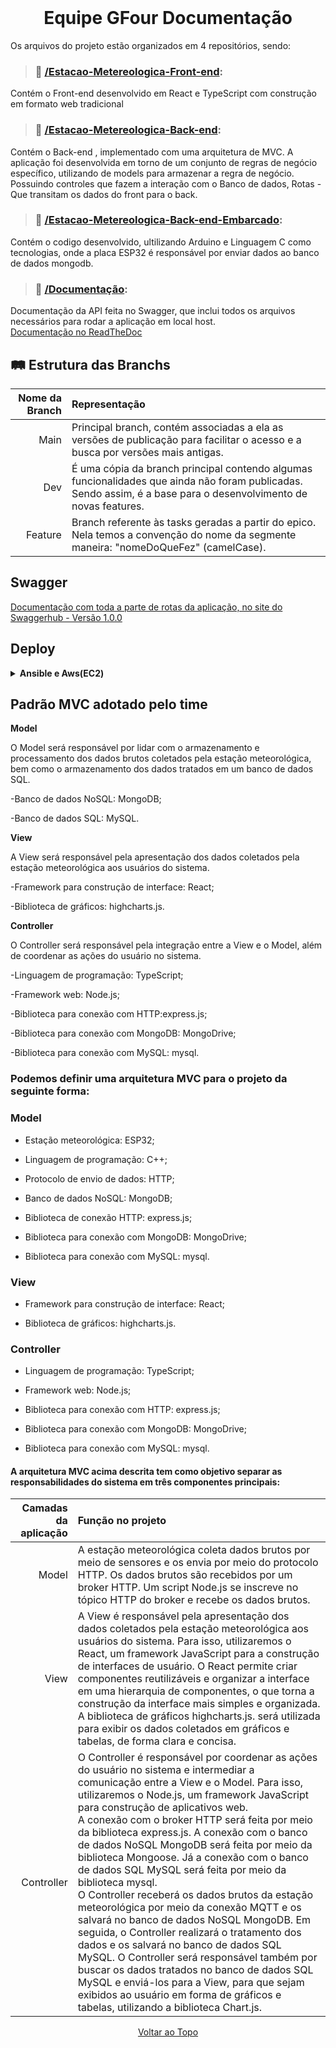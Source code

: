 <br id="topo">
<h1 align = "center"> Equipe GFour Documentação</h1>
<p align = "center">

Os arquivos do projeto estão organizados em 4 repositórios, sendo: 
 

> ### 📁 <a href="https://github.com/EquipeGfour/Estacao-Metereologica-Front-end">/Estacao-Metereologica-Front-end</a>:
Contém o Front-end desenvolvido em React e TypeScript com construção em formato web tradicional

> ### 📁 <a href="https://github.com/EquipeGfour/Estacao-Metereologica-Back-end">/Estacao-Metereologica-Back-end</a>:
Contém o Back-end , implementado com uma arquitetura de MVC. 
A aplicação foi desenvolvida em torno de um conjunto de regras de negócio específico, utilizando de models para armazenar a regra de negócio. Possuindo controles que fazem a interação com o Banco de dados, Rotas - Que transitam os dados do front para o back.

> ### 📁 <a href="https://github.com/EquipeGfour/Estacao-Metereologica-Back-end-Embarcado">/Estacao-Metereologica-Back-end-Embarcado</a>:
Contém o codigo desenvolvido, ultilizando Arduino e Linguagem C como tecnologias, onde a placa ESP32 é responsável por enviar dados ao banco de dados mongodb.
 
> ### 📁 <a href="https://github.com/EquipeGfour/API-4SemestreDSM-EstacaoMeteorologica">/Documentação</a>:
Documentação da API feita no Swagger, que inclui todos os arquivos necessários para rodar a aplicação em local host.<br>
 <a href="https://api-4semestredsm-estacaometeorologica.readthedocs.io/en/latest/#">Documentação no ReadTheDoc</a>


## :railway_track: Estrutura das Branchs

<div>
  
| Nome da Branch | Representação
| ---------------------: | :--------------------- | 
| Main | Principal branch, contém associadas a ela as versões de publicação para facilitar o acesso e a busca por versões mais antigas. |
| Dev | É uma cópia da branch principal contendo algumas funcionalidades que ainda não foram publicadas. Sendo assim, é a base para o desenvolvimento de novas features. |
| Feature | Branch referente às tasks geradas a partir do epico. Nela temos a convenção do nome da segmente maneira: "nomeDoQueFez" (camelCase). |

 
 ## Swagger
   
 [Documentação com toda a parte de rotas da aplicação, no site do Swaggerhub - Versão 1.0.0](https://app.swaggerhub.com/apis-docs/VINIZEUS2002/api-tec_sus/1.0.0)

  ## Deploy 
 <details>
   <summary><b>Ansible e Aws(EC2)</b></summary>
 
 <br>
 O uso Ansible desta ferramenta em um fluxo de CI/CD é essencial para automatizar a implantação do backend da Estação Meteorológica. O playbook fornecido descreve uma série de tarefas que visam preparar o ambiente, clonar o repositório do projeto e configurar as dependências necessárias e conforme o ansible fica rodando em segundo plano com o serviço do proprio Linux.

Ao utilizar o Ansible em um fluxo de CI, é possível integrá-lo com outras ferramentas de automação e gerenciamento, como Jenkins, GitLab CI/CD. Essa integração permitirá a execução automatizada do playbook em cada estágio do pipeline de CI, garantindo uma implantação consistente e confiável do backend da Estação Meteorológica.

Além disso, a utilização do Ansible oferece vantagens como a automação de tarefas repetitivas, a reprodutibilidade do ambiente de implantação e a capacidade de versionar a configuração como código. Isso significa que qualquer alteração no playbook pode ser rastreada e revertida, facilitando a colaboração e a manutenção do projeto.

Ao realizar a execução do playbook em um estágio de CI, você pode ter confiança de que a infraestrutura será configurada corretamente, as dependências serão instaladas e o ambiente estará pronto para a execução da Estação Meteorológica. Isso contribui para a eficiência do processo de desenvolvimento, permitindo que você se concentre na implementação e nos testes do seu código, sem se preocupar com a configuração manual do ambiente.

Em suma, o uso do Ansible em seu projeto de CI/CD é uma escolha acertada, pois ele oferece automação, padronização e escalabilidade no processo de implantação do backend da Estação Meteorológica, tornando-o mais eficiente e confiável.


os arquivos do projeto para o Deploy estão, sendo:
### 📁 Api/Estacao-Metereologica-Back-end
### :lock: api-estacao-meteorologica.pem : arquivo de Token do Aws
### :lock: FATEC2.pem :arquivo de Token do Aws
### 💼 hosts : arquivo de referencia da rota do Aws 
### 💼 playbook.yml : arquivo de Tarefas do arquivo do ansible 


Comandos para rodar o deploy:

sudo ansible-playbook playbook.yml -u ubuntu --private-key api-estacao-meteorologica.pem -i hosts.yml

mysql -h localhost -u root -p password
<br>
para instalar o ansible
 <br>
sudo apt update
<br>
sudo apt install software-properties-common
<br>
sudo add-apt-repository --yes --update ppa:ansible/ansible
<br>
sudo apt-get install ansible
 <br>
# entrar na maquina
ssh -i "api-estacao-meteorologica.pem" ubuntu@ec2-35-161-181-93.us-west-2.compute.amazonaws.com
<br>
# comando para clonar os arquivos para o ec2
sudo scp -i api-estacao-meteorologica.pem hosts.yml ubuntu@ec2-34-211-225-156.us-west-2.compute.amazonaws.com:/home/ubuntu/api

</details>
 
 
 ## Padrão MVC adotado pelo time

<b>Model</b>
  
O Model será responsável por lidar com o armazenamento e processamento dos dados brutos coletados pela estação meteorológica, bem como o armazenamento dos dados tratados em um banco de dados SQL.
 
 -Banco de dados NoSQL: MongoDB;
 
 -Banco de dados SQL: MySQL.

<b>View</b>

A View será responsável pela apresentação dos dados coletados pela estação meteorológica aos usuários do sistema.
 
 -Framework para construção de interface: React;
 
 -Biblioteca de gráficos: highcharts.js.

<b>Controller</b>

O Controller será responsável pela integração entre a View e o Model, além de coordenar as ações do usuário no sistema.

  -Linguagem de programação: TypeScript;

  -Framework web: Node.js;

  -Biblioteca para conexão com HTTP:express.js;

  -Biblioteca para conexão com MongoDB: MongoDrive;

  -Biblioteca para conexão com MySQL: mysql.

### Podemos definir uma arquitetura MVC para o projeto da seguinte forma:

### Model

 - Estação meteorológica: ESP32;
 
 - Linguagem de programação: C++;
 
 - Protocolo de envio de dados: HTTP;
 
 - Banco de dados NoSQL: MongoDB;
 
 - Biblioteca de conexão HTTP: express.js;
 
 - Biblioteca para conexão com MongoDB: MongoDrive;
 
 - Biblioteca para conexão com MySQL: mysql.

### View

 - Framework para construção de interface: React;
 
 - Biblioteca de gráficos: highcharts.js.

### Controller

 - Linguagem de programação: TypeScript;
 
 - Framework web: Node.js;
 
 - Biblioteca para conexão com HTTP: express.js;
 
 - Biblioteca para conexão com MongoDB: MongoDrive;
 
 - Biblioteca para conexão com MySQL: mysql.

#### A arquitetura MVC acima descrita tem como objetivo separar as responsabilidades do sistema em três componentes principais:

 | Camadas da aplicação | Função no projeto
| ---------------------: | :--------------------- | 
| Model   | A estação meteorológica coleta dados brutos por meio de sensores e os envia por meio do protocolo HTTP. Os dados brutos são recebidos por um broker HTTP. Um script Node.js se inscreve no tópico HTTP do broker e recebe os dados brutos. |
| View    | A View é responsável pela apresentação dos dados coletados pela estação meteorológica aos usuários do sistema. Para isso, utilizaremos o React, um framework JavaScript para a construção de interfaces de usuário. O React permite criar componentes reutilizáveis e organizar a interface em uma hierarquia de componentes, o que torna a construção da interface mais simples e organizada.<br/> A biblioteca de gráficos  highcharts.js. será utilizada para exibir os dados coletados em gráficos e tabelas, de forma clara e concisa. |
| Controller    | O Controller é responsável por coordenar as ações do usuário no sistema e intermediar a comunicação entre a View e o Model. Para isso, utilizaremos o Node.js, um framework JavaScript para construção de aplicativos web.<br/> A conexão com o broker HTTP será feita por meio da biblioteca express.js. A conexão com o banco de dados NoSQL MongoDB será feita por meio da biblioteca Mongoose. Já a conexão com o banco de dados SQL MySQL será feita por meio da biblioteca mysql. <br/>O Controller receberá os dados brutos da estação meteorológica por meio da conexão MQTT e os salvará no banco de dados NoSQL MongoDB. Em seguida, o Controller realizará o tratamento dos dados e os salvará no banco de dados SQL MySQL. O Controller será responsável também por buscar os dados tratados no banco de dados SQL MySQL e enviá-los para a View, para que sejam exibidos ao usuário em forma de gráficos e tabelas, utilizando a biblioteca Chart.js. |
 


<p align="center"><a href="#topo">Voltar ao Topo</p> 
